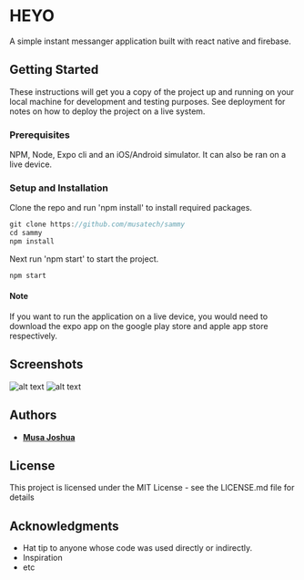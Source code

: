 # HEYO

A simple instant messanger application built with react native and firebase.

## Getting Started

These instructions will get you a copy of the project up and running on your local machine for development and testing purposes. See deployment for notes on how to deploy the project on a live system.

### Prerequisites

NPM, Node, Expo cli and an iOS/Android simulator.
It can also be ran on a live device.

### Setup and Installation

Clone the repo and run 'npm install' to install required packages.

```javascript
git clone https://github.com/musatech/sammy
cd sammy
npm install
```
Next run 'npm start' to start the project.

```javascript
npm start
```

#### Note
If you want to run the application on a live device, you would need to download the expo app on the google play store and apple app store respectively.

## Screenshots

![alt text](https://github.com/musatech/sammy/blob/master/IMG_2098.PNG)
![alt text](https://github.com/musatech/sammy/blob/master/IMG_2099.PNG)

## Authors

* **[Musa Joshua](https://github.com/musatech)**

## License

This project is licensed under the MIT License - see the LICENSE.md file for details

## Acknowledgments

* Hat tip to anyone whose code was used directly or indirectly.
* Inspiration
* etc
